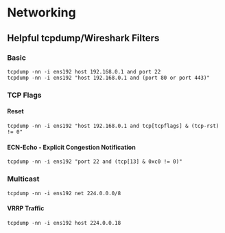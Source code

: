 # Networking
## Helpful tcpdump/Wireshark Filters
### Basic
```
tcpdump -nn -i ens192 host 192.168.0.1 and port 22
tcpdump -nn -i ens192 "host 192.168.0.1 and (port 80 or port 443)"
```
### TCP Flags
#### Reset
`tcpdump -nn -i ens192 "host 192.168.0.1 and tcp[tcpflags] & (tcp-rst) != 0"`
#### ECN-Echo - Explicit Congestion Notification
`tcpdump -nn -i ens192 "port 22 and (tcp[13] & 0xc0 != 0)"`

### Multicast
`tcpdump -nn -i ens192 net 224.0.0.0/8`
#### VRRP Traffic
`tcpdump -nn -i ens192 host 224.0.0.18`
